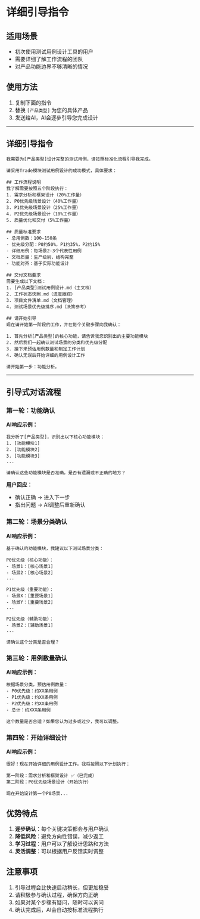 # 详细引导指令

## 适用场景
- 初次使用测试用例设计工具的用户
- 需要详细了解工作流程的团队
- 对产品功能边界不够清晰的情况

## 使用方法
1. 复制下面的指令
2. 替换 `[产品类型]` 为您的具体产品
3. 发送给AI，AI会逐步引导您完成设计

---

## 详细引导指令

```
我需要为[产品类型]设计完整的测试用例，请按照标准化流程引导我完成。

请采用Trade模块测试用例设计的成功模式，具体要求：

## 工作流程说明
我了解需要按照五个阶段执行：
1. 需求分析和框架设计（20%工作量）
2. P0优先级场景设计（40%工作量）
3. P1优先级场景设计（25%工作量）  
4. P2优先级场景设计（10%工作量）
5. 质量优化和交付（5%工作量）

## 质量标准要求
- 总用例数：100-150条
- 优先级分配：P0约50%，P1约35%，P2约15%
- 详细用例：每场景2-3个代表性用例
- 文档质量：生产级别，结构完整
- 功能对齐：基于实际功能设计

## 交付文档要求
需要生成以下文档：
1. [产品类型]测试用例设计.md（主文档）
2. 工作状态快照.md（进度跟踪）
3. 项目文件清单.md（文档管理）
4. 测试场景优先级排序.md（决策参考）

## 请开始引导
现在请开始第一阶段的工作，并在每个关键步骤向我确认：

1. 首先分析[产品类型]的核心功能，请告诉我您识别出的主要功能模块
2. 然后我们一起确认测试场景的分类和优先级分配
3. 接下来预估用例数量和制定工作计划
4. 确认无误后开始详细的用例设计工作

请开始第一步：功能分析。
```

---

## 引导式对话流程

### 第一轮：功能确认
**AI响应示例：**
```
我分析了[产品类型]，识别出以下核心功能模块：
1. [功能模块1]
2. [功能模块2]
3. [功能模块3]
...

请确认这些功能模块是否准确，是否有遗漏或不正确的地方？
```

**用户回应：**
- 确认正确 → 进入下一步
- 指出问题 → AI调整后重新确认

### 第二轮：场景分类确认
**AI响应示例：**
```
基于确认的功能模块，我建议以下测试场景分类：

P0优先级（核心功能）：
- 场景1：[核心场景1]
- 场景2：[核心场景2]
...

P1优先级（重要功能）：
- 场景X：[重要场景1]
- 场景Y：[重要场景2]
...

P2优先级（辅助功能）：
- 场景Z：[辅助场景1]
...

请确认这个分类是否合理？
```

### 第三轮：用例数量确认
**AI响应示例：**
```
根据场景分类，预估用例数量：
- P0优先级：约XX条用例
- P1优先级：约XX条用例  
- P2优先级：约XX条用例
- 总计：约XXX条用例

这个数量是否合适？如果您认为过多或过少，我可以调整。
```

### 第四轮：开始详细设计
**AI响应示例：**
```
很好！现在开始详细的用例设计工作。我将按照以下计划执行：

第一阶段：需求分析和框架设计 ✅（已完成）
第二阶段：P0优先级场景设计（开始执行）

现在开始设计第一个P0场景...
```

## 优势特点
1. **逐步确认**：每个关键决策都会与用户确认
2. **降低风险**：避免方向性错误，减少返工
3. **学习过程**：用户可以了解设计思路和方法
4. **灵活调整**：可以根据用户反馈实时调整

## 注意事项
1. 引导过程会比快速启动稍长，但更加稳妥
2. 请积极参与确认过程，确保方向正确
3. 如果对某个步骤有疑问，随时可以询问
4. 确认完成后，AI会自动按标准流程执行
